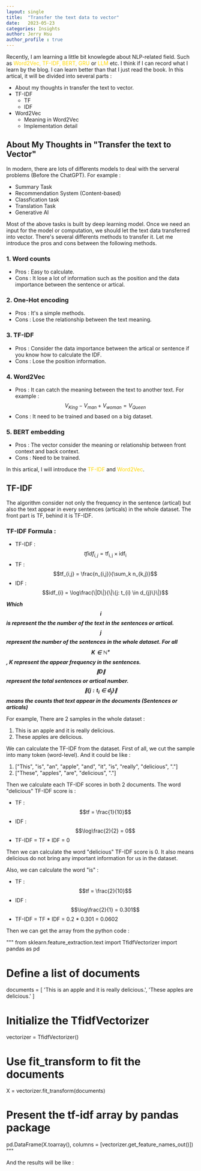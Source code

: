 ```yaml
---
layout: single
title:  "Transfer the text data to vector"
date:   2023-05-23
categories: Insights
author: Jerry Hsu
author_profile : true
---
```


Recently, I am learning a little bit knowlegde about NLP-related field. Such as <span style="color:Gold">Word2Vec, TF-IDF, BERT, GRU</span> or <span style="color:Gold">LLM</span> etc. I think if I can record what I learn by the blog. I can learn better than that I just read the book. In this artical, it will be divided into several parts :

* About my thoughts in transfer the text to vector.
* TF-IDF
  * TF
  * IDF
* Word2Vec
  * Meaning in Word2Vec
  * Implementation detail 


## About My Thoughts in "Transfer the text to Vector"

In modern, there are lots of differents models to deal with the serveral problems (Before the ChatGPT). For example : 

* Summary Task
* Recommendation System (Content-based)
* Classfication task
* Translation Task
* Generative AI

Most of the above tasks is built by deep learning model. Once we need an input for the model or computation, we should let the text data transferred into vector. There's several differents methods to transfer it. Let me introduce the pros and cons between the following methods.

### 1. Word counts
* Pros : Easy to calculate.
* Cons : It lose a lot of information such as the position and the data importance between the sentence or artical.

### 2. One-Hot encoding
* Pros : It's a simple methods.
* Cons : Lose the relationship between the text meaning.

### 3. TF-IDF
* Pros : Consider the data importance between the artical or sentence if you know how to calculate the IDF.
* Cons : Lose the position information.

### 4. Word2Vec
* Pros : It can catch the meaning between the text to another text. For example : $$V_{King} - V_{man} + V_{woman} = V_{Queen}$$
* Cons : It need to be trained and based on a big dataset.

### 5. BERT embedding
* Pros : The vector consider the meaning or relationship between front context and back context.
* Cons : Need to be trained.

In this artical, I will introduce the <span style="color:Gold">TF-IDF</span> and <span style="color:Gold">Word2Vec</span>.

## TF-IDF

The algorithm consider not only the frequency in the sentence (artical) but also the text appear in every sentences (articals) in the whole dataset. The front part is TF, behind it is TF-IDF.

### TF-IDF Formula :
* TF-IDF : $$tfidf_{i,j} = \mathrm{tf_{i,j}} \times \mathrm{idf_{i}}$$
* TF  : $$tf_{i,j} = \frac{n_{i,j}}{\sum_k n_{k,j}}$$
* IDF : $$idf_{i} = \log\frac{\|D\|}{\|\{j: t_{i} \in d_{j}\}\|}$$

***Which $$i$$ is represent the the number of the text in the sentences or artical. $$j$$ represent the number of the sentences in the whole dataset. For all $$K \in \mathbb{N^+}$$, K represent the appear frequency in the sentences. $$\|D\|$$ represent the total sentences or artical number. $$\|\{j:t_{i} \in d_{j}\}\|$$ means the counts that text appear in the documents (Sentences or articals)***

For example, There are 2 samples in the whole dataset :
1. This is an apple and it is really delicious.
2. These apples are delicious.

We can calculate the TF-IDF from the dataset. First of all, we cut the sample into many token (word-level). And it could be like :

1. ["This", "is", "an", "apple", "and", "it", "is", "really", "delicious", "."]
2. ["These", "apples", "are", "delicious", "."]

Then we calculate each TF-IDF scores in both 2 documents. The word "delicious" TF-IDF score is :

* TF : $$tf = \frac{1}{10}$$
* IDF : $$\log\frac{2}{2} = 0$$
* TF-IDF = TF * IDF = 0

Then we can calculate the word "delicious" TF-IDF score is 0. It also means delicious do not bring any important information for us in the dataset.

Also, we can calculate the word "is" :

* TF : $$tf = \frac{2}{10}$$
* IDF : $$\log\frac{2}{1} = 0.301$$
* TF-IDF = TF * IDF = 0.2 * 0.301 = 0.0602

Then we can get the array from the python code :

"""
from sklearn.feature_extraction.text import TfidfVectorizer
import pandas as pd

# Define a list of documents
documents = [
    'This is an apple and it is really delicious.',
    'These apples are delicious.'
]

# Initialize the TfidfVectorizer
vectorizer = TfidfVectorizer()

# Use fit_transform to fit the documents
X = vectorizer.fit_transform(documents)

# Present the tf-idf array by pandas package
pd.DataFrame(X.toarray(), columns = [vectorizer.get_feature_names_out()])
"""

And the results will be like :



